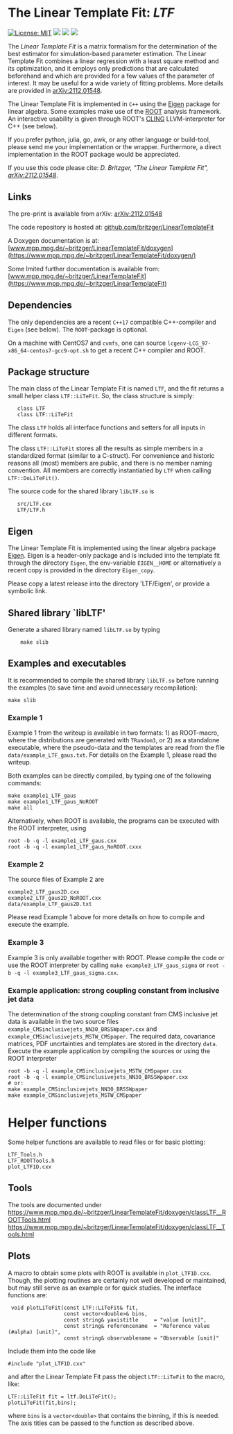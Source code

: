 # The Linear Template Fit: *LTF*  

[![License: MIT](https://img.shields.io/badge/License-MIT-yellow.svg)](https://opensource.org/licenses/MIT)
[![](https://img.shields.io/badge/version-stable-green.svg)]()
[![](https://img.shields.io/badge/docs-doxygen-blue.svg)](https://www.mpp.mpg.de/~britzger/LinearTemplateFit/doxygen/) 
[![](https://img.shields.io/badge/docs-home-blue.svg)](https://www.mpp.mpg.de/~britzger/LinearTemplateFit/) 

The *Linear Template Fit* is a matrix formalism for the determination of the best estimator for simulation-based parameter estimation.
The Linear Template Fit combines a linear regression with a least square method and its optimization, and it
 employs only predictions that are calculated beforehand and which are provided for a few values of the parameter of interest.
It may be useful for a wide variety of fitting problems. More details are provided in [arXiv:2112.01548](https://arxiv.org/abs/2112.01548).

The Linear Template Fit is implemented in `C++` using the [Eigen](https://eigen.tuxfamily.org) package for linear algebra.
Some examples make use of the [ROOT](https://root.cern) analysis framework.
An interactive usability is given through ROOT's [CLING](https://root.cern/cling) LLVM-interpreter for C++ (see below).

If you prefer python, julia, go, awk, or any other language or build-tool, please send me your implementation or the wrapper.
Furthermore, a direct implementation in the ROOT package would be appreciated.

If you use this code please cite: *D. Britzger, "The Linear Template Fit", [arXiv:2112.01548](https://arxiv.org/abs/2112.01548)*.

## Links
The pre-print is available from arXiv: [arXiv:2112.01548](https://arxiv.org/abs/2112.01548)

The code repository is hosted at: [github.com/britzger/LinearTemplateFit](https://github.com/britzger/LinearTemplateFit/)

A Doxygen documentation is at: [www.mpp.mpg.de/~britzger/LinearTemplateFit/doxygen](https://www.mpp.mpg.de/~britzger/LinearTemplateFit/doxygen/)

Some lmited further documentation is available from: [www.mpp.mpg.de/~britzger/LinearTemplateFit](https://www.mpp.mpg.de/~britzger/LinearTemplateFit)


## Dependencies
The only dependencies are a recent `C++17` compatible C++-compiler and `Eigen` (see below).
The `ROOT`-package is optional.

On a machine with CentOS7 and `cvmfs`, one can source `lcgenv-LCG_97-x86_64-centos7-gcc9-opt.sh` to get a recent C++ compiler and ROOT.

## Package structure
The main class of the Linear Template Fit is named `LTF`, and the fit returns a small helper class `LTF::LiTeFit`.
So, the class structure is simply:
```
   class LTF
   class LTF::LiTeFit
```

The class `LTF` holds all interface functions and setters for all inputs in different formats.

The class `LTF::LiTeFit` stores all the results as simple members in a standardized format (similar to a C-struct). 
For convenience and historic reasons all (most) members are public, and there is no member naming convention.
All members are correctly instantiatied by `LTF` when calling `LTF::DoLiTeFit()`.

The source code for the shared library `libLTF.so` is 
```
   src/LTF.cxx
   LTF/LTF.h
```


## Eigen
The Linear Template Fit is implemented using the linear algebra package [Eigen](https://eigen.tuxfamily.org).
Eigen is a header-only package and is included into the template fit through the directory `Eigen`, the env-variable `EIGEN__HOME` or 
alternatively a recent copy is provided in the directory `Eigen_copy`.

Please copy a latest release into the directory 'LTF/Eigen', or provide a symbolic link.

## Shared library `libLTF'
Generate a shared library named `libLTF.so` by typing
```
    make slib
````


## Examples and executables

It is recommended to compile the shared library `libLTF.so` before running the examples (to save time and avoid unnecessary recompilation):
```
make slib
```

### Example 1
Example 1 from the writeup is available in two formats: 1) as ROOT-macro, where the distributions are generated with `TRandom3`, or 2) as a standalone executable, where the pseudo-data and the templates are read from the file `data/example_LTF_gaus.txt`.
For details on the Example 1, please read the writeup.

Both examples can be directly compiled, by typing one of the following commands:
```
make example1_LTF_gaus
make example1_LTF_gaus_NoROOT
make all
```
Alternatively, when ROOT is available, the programs can be executed with the ROOT interpreter, using
```
root -b -q -l example1_LTF_gaus.cxx
root -b -q -l example1_LTF_gaus_NoROOT.cxxx
```


### Example 2
The source files of Example 2 are
```
example2_LTF_gaus2D.cxx
example2_LTF_gaus2D_NoROOT.cxx
data/example_LTF_gaus2D.txt
```
Please read Example 1 above for more details on how to compile and execute the example.


### Example 3
Example 3 is only available together with ROOT. Please compile the code or use the ROOT interpreter by calling `make example3_LTF_gaus_sigma` or `root -b -q -l example3_LTF_gaus_sigma.cxx`.


### Example application: strong coupling constant from inclusive jet data
The determination of the strong coupling constant from CMS inclusive jet data is available in the two source files `example_CMSinclusivejets_NN30_BRSSWpaper.cxx` and `example_CMSinclusivejets_MSTW_CMSpaper`.
The required data, covariance matrices, PDF uncrtainties and templates are stored in the directory `data`. 
Execute the example application by compiling the sources or using the ROOT interpreter
```
root -b -q -l example_CMSinclusivejets_MSTW_CMSpaper.cxx
root -b -q -l example_CMSinclusivejets_NN30_BRSSWpaper.cxx
# or:
make example_CMSinclusivejets_NN30_BRSSWpaper
make example_CMSinclusivejets_MSTW_CMSpaper
```

# Helper functions
Some helper functions are available to read files or for basic plotting:
```
LTF_Tools.h
LTF_ROOTTools.h
plot_LTF1D.cxx
```

## Tools
The tools are documented under
https://www.mpp.mpg.de/~britzger/LinearTemplateFit/doxygen/classLTF__ROOTTools.html
https://www.mpp.mpg.de/~britzger/LinearTemplateFit/doxygen/classLTF__Tools.html


## Plots
A  macro to obtain some plots with ROOT is available in `plot_LTF1D.cxx`.
Though, the plotting routines are certainly not well developed or maintained, but may still serve as an example or for quick studies.
The interface functions are:
```
 void plotLiTeFit(const LTF::LiTeFit& fit,
                  const vector<double>& bins,
                  const string& yaxistitle     = "value [unit]",
                  const string& referencename  = "Reference value (#alpha) [unit]",
                  const string& observablename = "Observable [unit]"
```


Include them into the code like
```
#include "plot_LTF1D.cxx"
```
and after the Linear Template Fit pass the object `LTF::LiTeFit` to the macro, like:
```
LTF::LiTeFit fit = ltf.DoLiTeFit();
plotLiTeFit(fit,bins);
```
where `bins` is a `vector<double>` that contains the binning, if this is needed.
The axis titles can be passed to the function as described above.
